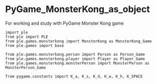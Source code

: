 # PyGame_MonsterKong_as_object
For working and study with PyGame Monster Kong game

```
import ple
from ple import PLE
from ple.games.monsterkong import MonsterKong as MonsterKong_Game
from ple.games import base

from ple.games.monsterkong.person import Person as Person_Game
from ple.games.monsterkong.player import Player as Player_Game
from ple.games.monsterkong.monsterPerson import MonsterPerson as MonsterPerson_Game

from pygame.constants import K_a, K_s, K_d, K_w, K_h, K_SPACE
```
